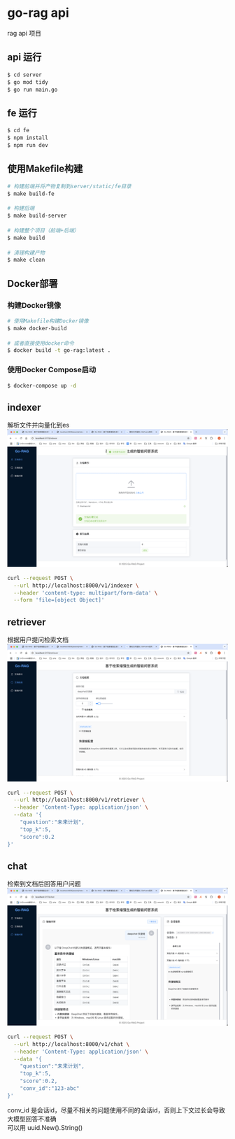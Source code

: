 # go-rag api
rag api 项目

## api 运行

```bash
$ cd server
$ go mod tidy
$ go run main.go
```

## fe 运行

```bash
$ cd fe
$ npm install
$ npm run dev
```

## 使用Makefile构建

```bash
# 构建前端并将产物复制到server/static/fe目录
$ make build-fe

# 构建后端
$ make build-server

# 构建整个项目（前端+后端）
$ make build

# 清理构建产物
$ make clean
```

## Docker部署

### 构建Docker镜像

```bash
# 使用Makefile构建Docker镜像
$ make docker-build

# 或者直接使用docker命令
$ docker build -t go-rag:latest .
```

### 使用Docker Compose启动

```bash
$ docker-compose up -d
```


## indexer
解析文件并向量化到es ![](./static/indexer.png)
```bash
curl --request POST \
  --url http://localhost:8000/v1/indexer \
  --header 'content-type: multipart/form-data' \
  --form 'file=[object Object]'
```

## retriever
根据用户提问检索文档![](./static/retriever.png)
```bash
curl --request POST \
  --url http://localhost:8000/v1/retriever \
  --header 'Content-Type: application/json' \
  --data '{
    "question":"未来计划",
    "top_k":5,
    "score":0.2
}'
```

## chat
检索到文档后回答用户问题![](./static/chat.png)
```bash
curl --request POST \
  --url http://localhost:8000/v1/chat \
  --header 'Content-Type: application/json' \
  --data '{
    "question":"未来计划",
    "top_k":5,
    "score":0.2,
    "conv_id":"123-abc"
}'
```
conv_id 是会话id，尽量不相关的问题使用不同的会话id，否则上下文过长会导致大模型回答不准确  
可以用 uuid.New().String()
